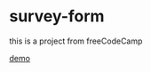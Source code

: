 # survey-form

this is a project from freeCodeCamp

[demo](https://thanh-luan-nguyen.github.io/survey-form/)
